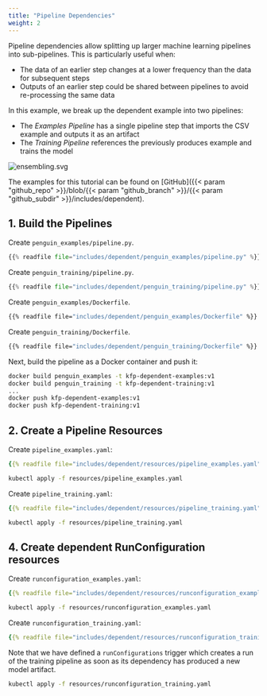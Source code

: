 ```yaml
---
title: "Pipeline Dependencies"
weight: 2
---
```


Pipeline dependencies allow splitting up larger machine learning pipelines into sub-pipelines. This is particularly useful when:
- The data of an earlier step changes at a lower frequency than the data for subsequent steps
- Outputs of an earlier step could be shared between pipelines to avoid re-processing the same data

In this example, we break up the dependent example into two pipelines:
- The *Examples Pipeline* has a single pipeline step that imports the CSV example and outputs it as an artifact
- The *Training Pipeline* references the previously produces example and trains the model 

![ensembling.svg](/images/ensembling.svg)

The examples for this tutorial can be found on [GitHub]({{< param "github_repo" >}}/blob/{{< param "github_branch" >}}/{{< param "github_subdir" >}}/includes/dependent).

## 1. Build the Pipelines

Create `penguin_examples/pipeline.py`.

```python
{{% readfile file="includes/dependent/penguin_examples/pipeline.py" %}}
```

Create `penguin_training/pipeline.py`.

```python
{{% readfile file="includes/dependent/penguin_training/pipeline.py" %}}
```

Create `penguin_examples/Dockerfile`.

```dockerfile
{{% readfile file="includes/dependent/penguin_examples/Dockerfile" %}}
```

Create `penguin_training/Dockerfile`.

```dockerfile
{{% readfile file="includes/dependent/penguin_training/Dockerfile" %}}
```

Next, build the pipeline as a Docker container and push it:

```bash
docker build penguin_examples -t kfp-dependent-examples:v1
docker build penguin_training -t kfp-dependent-training:v1
...
docker push kfp-dependent-examples:v1
docker push kfp-dependent-training:v1
```

## 2. Create a Pipeline Resources

Create `pipeline_examples.yaml`:

```yaml
{{% readfile file="includes/dependent/resources/pipeline_examples.yaml" %}}
```

```bash
kubectl apply -f resources/pipeline_examples.yaml
```

Create `pipeline_training.yaml`:

```yaml
{{% readfile file="includes/dependent/resources/pipeline_training.yaml" %}}
```

```bash
kubectl apply -f resources/pipeline_training.yaml
```

## 4. Create dependent RunConfiguration resources

Create `runconfiguration_examples.yaml`:

```yaml
{{% readfile file="includes/dependent/resources/runconfiguration_examples.yaml" %}}
```

```bash
kubectl apply -f resources/runconfiguration_examples.yaml
```

Create `runconfiguration_training.yaml`:

```yaml
{{% readfile file="includes/dependent/resources/runconfiguration_training.yaml" %}}
```

Note that we have defined a `runConfigurations` trigger which creates a run of the training pipeline as soon as its dependency has produced a new model artifact.

```bash
kubectl apply -f resources/runconfiguration_training.yaml
```
